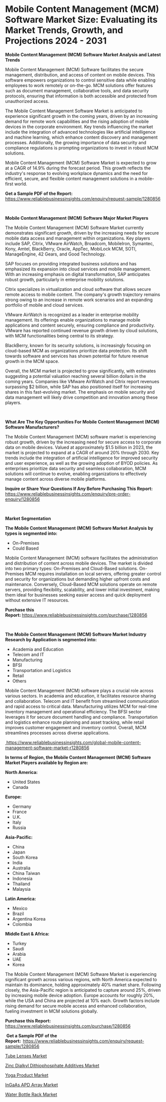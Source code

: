 <p><h1>Mobile Content Management (MCM) Software Market Size: Evaluating its Market Trends, Growth, and Projections 2024 - 2031</h1></p><p><strong>Mobile Content Management (MCM) Software Market Analysis and Latest Trends</strong></p>
<p><p>Mobile Content Management (MCM) Software facilitates the secure management, distribution, and access of content on mobile devices. This software empowers organizations to control sensitive data while enabling employees to work remotely or on-the-go. MCM solutions offer features such as document management, collaborative tools, and data security protocols, ensuring that information is both accessible and protected from unauthorized access.</p><p>The Mobile Content Management Software Market is anticipated to experience significant growth in the coming years, driven by an increasing demand for remote work capabilities and the rising adoption of mobile devices in the corporate environment. Key trends influencing the market include the integration of advanced technologies like artificial intelligence and machine learning, which enhance content discovery and management processes. Additionally, the growing importance of data security and compliance regulations is prompting organizations to invest in robust MCM solutions.</p><p>Mobile Content Management (MCM) Software Market is expected to grow at a CAGR of 14.9% during the forecast period. This growth reflects the industry's response to evolving workplace dynamics and the need for efficient, secure, and flexible content management solutions in a mobile-first world.</p></p>
<p><strong>Get a Sample PDF of the Report:&nbsp;</strong> <a href="https://www.reliablebusinessinsights.com/enquiry/request-sample/1280856?utm_campaign=41&utm_medium=2&utm_source=Github&utm_content=ia&utm_term=30092024&utm_id=mobile-content-management-mcm-software">https://www.reliablebusinessinsights.com/enquiry/request-sample/1280856</a></p>
<p>&nbsp;</p>
<p><strong>Mobile Content Management (MCM) Software Major Market Players</strong></p>
<p><p>The Mobile Content Management (MCM) Software Market currently demonstrates significant growth, driven by the increasing needs for secure mobile data access and management within organizations. Key players include SAP, Citrix, VMware AirWatch, Broadcom, MobileIron, Symantec, Kony, Amtel, BlackBerry, Oracle, AppTec, MobiLock MCM, SOTI, ManageEngine, 42 Gears, and Good Technology.</p><p>SAP focuses on providing integrated business solutions and has emphasized its expansion into cloud services and mobile management. With an increasing emphasis on digital transformation, SAP anticipates robust growth, particularly in enterprise mobility solutions.</p><p>Citrix specializes in virtualization and cloud software that allows secure remote access to mobile content. The company's growth trajectory remains strong owing to an increase in remote work scenarios and an expanding portfolio of mobile and cloud services.</p><p>VMware AirWatch is recognized as a leader in enterprise mobility management. Its offerings enable organizations to manage mobile applications and content securely, ensuring compliance and productivity. VMware has reported continued revenue growth driven by cloud solutions, with MCM functionalities being central to its strategy.</p><p>BlackBerry, known for its security solutions, is increasingly focusing on cloud-based MCM as organizations prioritize data protection. Its shift towards software and services has shown potential for future revenue growth in the MCM space.</p><p>Overall, the MCM market is projected to grow significantly, with estimates suggesting a potential valuation reaching several billion dollars in the coming years. Companies like VMware AirWatch and Citrix report revenues surpassing $2 billion, while SAP has also positioned itself for increasing shares in this fast-evolving market. The emphasis on mobile security and data management will likely drive competition and innovation among these players.</p></p>
<p>&nbsp;</p>
<p><strong>What Are The Key Opportunities For Mobile Content Management (MCM) Software Manufacturers?</strong></p>
<p><p>The Mobile Content Management (MCM) software market is experiencing robust growth, driven by the increasing need for secure access to corporate data on mobile devices. Valued at approximately $1.5 billion in 2023, the market is projected to expand at a CAGR of around 20% through 2030. Key trends include the integration of artificial intelligence for improved security and user experience, as well as the growing adoption of BYOD policies. As enterprises prioritize data security and seamless collaboration, MCM solutions will continue to evolve, enabling organizations to effectively manage content across diverse mobile platforms.</p></p>
<p><strong>Inquire or Share Your Questions If Any Before Purchasing This Report:</strong> <a href="https://www.reliablebusinessinsights.com/enquiry/pre-order-enquiry/1280856?utm_campaign=41&utm_medium=2&utm_source=Github&utm_content=ia&utm_term=30092024&utm_id=mobile-content-management-mcm-software">https://www.reliablebusinessinsights.com/enquiry/pre-order-enquiry/1280856</a></p>
<p>&nbsp;</p>
<p><strong>Market Segmentation</strong></p>
<p><strong>The Mobile Content Management (MCM) Software Market Analysis by types is segmented into:</strong></p>
<p><ul><li>On-Premises</li><li>Could Based</li></ul></p>
<p><p>Mobile Content Management (MCM) software facilitates the administration and distribution of content across mobile devices. The market is divided into two primary types: On-Premises and Cloud-Based solutions. On-Premises MCM requires installation on local servers, offering greater control and security for organizations but demanding higher upfront costs and maintenance. Conversely, Cloud-Based MCM solutions operate on remote servers, providing flexibility, scalability, and lower initial investment, making them ideal for businesses seeking easier access and quick deployment without extensive IT resources.</p></p>
<p><strong>Purchase this Report:&nbsp;</strong><a href="https://www.reliablebusinessinsights.com/purchase/1280856?utm_campaign=41&utm_medium=2&utm_source=Github&utm_content=ia&utm_term=30092024&utm_id=mobile-content-management-mcm-software">https://www.reliablebusinessinsights.com/purchase/1280856</a></p>
<p>&nbsp;</p>
<p><strong>The Mobile Content Management (MCM) Software Market Industry Research by Application is segmented into:</strong></p>
<p><ul><li>Academia and Education</li><li>Telecom and IT</li><li>Manufacturing</li><li>BFSI</li><li>Transportation and Logistics</li><li>Retail</li><li>Others</li></ul></p>
<p><p>Mobile Content Management (MCM) software plays a crucial role across various sectors. In academia and education, it facilitates resource sharing and collaboration. Telecom and IT benefit from streamlined communication and rapid access to critical data. Manufacturing utilizes MCM for real-time inventory management and operational efficiency. The BFSI sector leverages it for secure document handling and compliance. Transportation and logistics enhance route planning and asset tracking, while retail improves customer engagement and inventory control. Overall, MCM streamlines processes across diverse applications.</p></p>
<p><a href="https://www.reliablebusinessinsights.com/global-mobile-content-management-software-market-r1280856?utm_campaign=41&utm_medium=2&utm_source=Github&utm_content=ia&utm_term=30092024&utm_id=mobile-content-management-mcm-software">&nbsp;https://www.reliablebusinessinsights.com/global-mobile-content-management-software-market-r1280856</a></p>
<p><strong>In terms of Region, the Mobile Content Management (MCM) Software Market Players available by Region are:</strong></p>
<p>
    <p> <strong> North America: </strong>
        <ul>
            <li>United States</li>
            <li>Canada</li>
        </ul>
        </p> 
    <p> <strong> Europe: </strong>
        <ul>
            <li>Germany</li>
            <li>France</li>
            <li>U.K.</li>
            <li>Italy</li>
            <li>Russia</li>
        </ul>
        </p> 
    <p> <strong> Asia-Pacific: </strong>
        <ul>
            <li>China</li>
            <li>Japan</li>
            <li>South Korea</li>
            <li>India</li>
            <li>Australia</li>
            <li>China Taiwan</li>
            <li>Indonesia</li>
            <li>Thailand</li>
            <li>Malaysia</li>
        </ul>
        </p> 
    <p> <strong> Latin America: </strong>
        <ul>
            <li>Mexico</li>
            <li>Brazil</li>
            <li>Argentina Korea</li>
            <li>Colombia</li>
        </ul>
        </p> 
    <p> <strong> Middle East & Africa: </strong>
        <ul>
            <li>Turkey</li>
            <li>Saudi</li>
            <li>Arabia</li>
            <li>UAE</li>
            <li>Korea</li>
        </ul>
    </p>
    </p>
<p><p>The Mobile Content Management (MCM) Software Market is experiencing significant growth across various regions, with North America expected to maintain its dominance, holding approximately 40% market share. Following closely, the Asia-Pacific region is anticipated to capture around 25%, driven by increasing mobile device adoption. Europe accounts for roughly 20%, while the USA and China are projected at 10% each. Growth factors include rising demand for secure mobile access and enhanced collaboration, fueling investment in MCM solutions globally.</p></p>
<p><strong>Purchase this Report: </strong><a href="https://www.reliablebusinessinsights.com/purchase/1280856?utm_campaign=41&utm_medium=2&utm_source=Github&utm_content=ia&utm_term=30092024&utm_id=mobile-content-management-mcm-software">https://www.reliablebusinessinsights.com/purchase/1280856</a></p>
<p>&nbsp;<strong>Get a Sample PDF of the Report:&nbsp;&nbsp;</strong><a href="https://www.reliablebusinessinsights.com/enquiry/request-sample/1280856?utm_campaign=41&utm_medium=2&utm_source=Github&utm_content=ia&utm_term=30092024&utm_id=mobile-content-management-mcm-software">https://www.reliablebusinessinsights.com/enquiry/request-sample/1280856</a></p>
<p><strong></strong></p>
<p><p><a href="https://issuu.com/reportprime-2/docs/tube-lenses-market-size-2030.pptx_3681e26d314b87?utm_campaign=41&utm_medium=2&utm_source=Github&utm_content=ia&utm_term=30092024&utm_id=mobile-content-management-mcm-software">Tube Lenses Market</a></p><p><a href="https://github.com/WayneGriffin411/Market-Research-Report-List-1/blob/main/zinc-dialkyl-dithiophosphate-additives-market.md?utm_campaign=41&utm_medium=2&utm_source=Github&utm_content=ia&utm_term=30092024&utm_id=mobile-content-management-mcm-software">Zinc Dialkyl Dithiophosphate Additives Market</a></p><p><a href="https://www.linkedin.com/pulse/yoga-product-industry-sector-market-dynamics-future-zkaxc?utm_campaign=41&utm_medium=2&utm_source=Github&utm_content=ia&utm_term=30092024&utm_id=mobile-content-management-mcm-software">Yoga Product Market</a></p><p><a href="https://issuu.com/reportprime-2/docs/ingaas-apd-array-market-size-2030.p_d54f0f7370118d?utm_campaign=41&utm_medium=2&utm_source=Github&utm_content=ia&utm_term=30092024&utm_id=mobile-content-management-mcm-software">InGaAs APD Array Market</a></p><p><a href="https://www.linkedin.com/pulse/global-water-bottle-rack-market-projected-grow-cagr-n1hsc?utm_campaign=41&utm_medium=2&utm_source=Github&utm_content=ia&utm_term=30092024&utm_id=mobile-content-management-mcm-software">Water Bottle Rack Market</a></p></p>